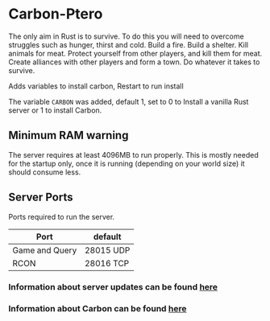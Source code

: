 # Carbon-Ptero

The only aim in Rust is to survive. To do this you will need to overcome struggles such as hunger, thirst and cold. Build a fire. Build a shelter. Kill animals for meat. Protect yourself from other players, and kill them for meat. Create alliances with other players and form a town. Do whatever it takes to survive.

Adds variables to install carbon, Restart to run install

The variable `CARBON` was added, default 1, set to 0 to Install a vanilla Rust server or 1 to install Carbon.


## Minimum RAM warning

The server requires at least 4096MB to run properly.
This is mostly needed for the startup only, once it is running (depending on your world size) it should consume less.

## Server Ports

Ports required to run the server.

| Port    | default |
|---------|---------|
| Game and Query | 28015 UDP |
| RCON | 28016 TCP |

### Information about server updates can be found [here](https://steamdb.info/app/258550/depots/?branch=staging)

### Information about Carbon can be found [here](https://github.com/Carbon-Modding/Carbon.Core)
